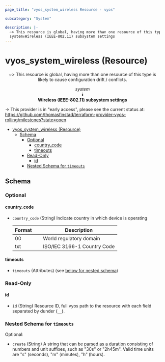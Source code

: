 ```yaml
---
page_title: "vyos_system_wireless Resource - vyos"

subcategory: "System"

description: |-
  ~> This resource is global, having more than one resource of this type is likely to cause configuration drift / conflicts.
  system⯯Wireless (IEEE-802.11) subsystem settings
---
```


# vyos_system_wireless (Resource)
<center>

~> This resource is global, having more than one resource of this type is likely to cause configuration drift / conflicts.

*system*  
⯯  
**Wireless (IEEE-802.11) subsystem settings**


</center>

-> This provider is in "early access", please see the current status at: https://github.com/thomasfinstad/terraform-provider-vyos-rolling/milestones?state=open

<!--TOC-->

- [vyos_system_wireless (Resource)](#vyos_system_wireless-resource)
  - [Schema](#schema)
    - [Optional](#optional)
      - [country_code](#country_code)
      - [timeouts](#timeouts)
    - [Read-Only](#read-only)
      - [id](#id)
    - [Nested Schema for `timeouts`](#nested-schema-for-timeouts)

<!--TOC-->

<!-- schema generated by tfplugindocs -->
## Schema

### Optional

#### country_code
- `country_code` (String) Indicate country in which device is operating

    |  Format  &emsp;|  Description                  |
    |----------|-------------------------------|
    |  00      &emsp;|  World regulatory domain      |
    |  txt     &emsp;|  ISO/IEC 3166-1 Country Code  |
#### timeouts
- `timeouts` (Attributes) (see [below for nested schema](#nestedatt--timeouts))

### Read-Only

#### id
- `id` (String) Resource ID, full vyos path to the resource with each field separated by dunder (`__`).

<a id="nestedatt--timeouts"></a>
### Nested Schema for `timeouts`

Optional:

- `create` (String) A string that can be [parsed as a duration](https://pkg.go.dev/time#ParseDuration) consisting of numbers and unit suffixes, such as &#34;30s&#34; or &#34;2h45m&#34;. Valid time units are &#34;s&#34; (seconds), &#34;m&#34; (minutes), &#34;h&#34; (hours).
